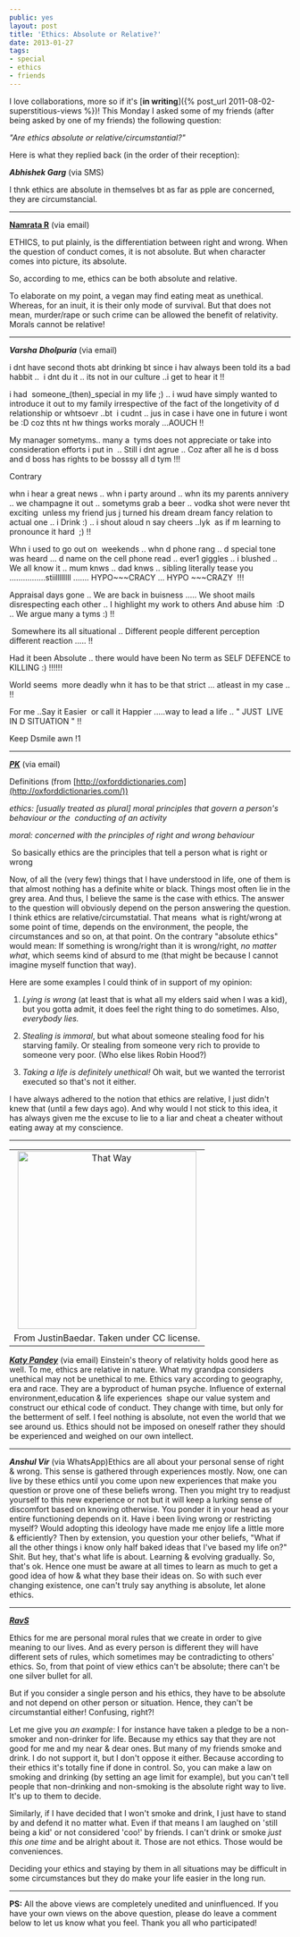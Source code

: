 ```yaml
---
public: yes
layout: post
title: 'Ethics: Absolute or Relative?'
date: 2013-01-27
tags:
- special
- ethics
- friends
---
```


I love collaborations, more so if it's [**in writing**]({% post_url 2011-08-02-superstitious-views %})! This Monday I asked some of my friends (after being asked by one of my friends) the following question:

_"Are ethics absolute or relative/circumstantial?"_

Here is what they replied back (in the order of their reception):

_**Abhishek Garg**_ (via SMS)

I thnk ethics are absolute in themselves bt as far as pple are concerned, they are circumstancial.

* * *

**[Namrata R](http://theimpulsivemind.blogspot.in/)** (via email)

ETHICS, to put plainly, is the differentiation between right and wrong. When the question of conduct comes, it is not absolute. But when character comes into picture, its absolute.

So, according to me, ethics can be both absolute and relative.

To elaborate on my point, a vegan may find eating meat as unethical. Whereas, for an inuit, it is their only mode of survival. But that does not mean, murder/rape or such crime can be allowed the benefit of relativity. Morals cannot be relative!

* * *

_**Varsha** **Dholpuria**_ (via email)

i dnt have second thots abt drinking bt since i hav always been told its a bad habbit ..  i dnt du it .. its not in our culture ..i get to hear it !!

i had  someone\_(then)\_special in my life ;) .. i wud have simply wanted to introduce it out to my family irrespective of the fact of the longetivity of d  relationship or whtsoevr ..bt  i cudnt .. jus in case i have one in future i wont be :D coz thts nt hw things works moraly ...AOUCH !!

My manager sometyms.. many a  tyms does not appreciate or take into consideration efforts i put in  .. Still i dnt agrue .. Coz after all he is d boss and d boss has rights to be bosssy all d tym !!!

Contrary

whn i hear a great news .. whn i party around .. whn its my parents annivery .. we champagne it out .. sometyms grab a beer .. vodka shot were never tht exciting  unless my friend jus j turned his dream dream fancy relation to actual one .. i Drink :) .. i shout aloud n say cheers ..lyk  as if m learning to pronounce it hard  ;) !!

Whn i used to go out on  weekends .. whn d phone rang .. d special tone was heard ... d name on the cell phone read .. ever1 giggles .. i blushed ..
We all know it .. mum knws .. dad knws .. sibling literally tease you ................stiillllllll ....... HYPO~~~CRACY ... HYPO ~~~CRAZY  !!!

Appraisal days gone .. We are back in buisness ..... We shoot mails disrespecting each other .. I highlight my work to others And abuse him  :D .. We argue many a tyms :) !!

 Somewhere its all situational .. Different people different perception different reaction ..... !!

Had it been Absolute .. there would have been No term as SELF DEFENCE to KILLING :) !!!!!!

World seems  more deadly whn it has to be that strict ... atleast in my case .. !!

For me ..Say it Easier  or call it Happier .....way to lead a life .. " JUST  LIVE IN D SITUATION " !!

Keep Dsmile awn !1

* * *

_**[PK](http://thetrashpandiary.blogspot.com/)**_ (via email)

Definitions (from [http://oxforddictionaries.com](http://oxforddictionaries.com/))

_ethics: \[usually treated as plural\] moral principles that govern a person's behaviour or the  conducting of an activity_

_moral: concerned with the principles of right and wrong behaviour_

 So basically ethics are the principles that tell a person what is right or wrong

Now, of all the (very few) things that I have understood in life, one of them is that almost nothing has a definite white or black. Things most often lie in the grey area. And thus, I believe the same is the case with ethics. The answer to the question will obviously depend on the person answering the question. I think ethics are relative/circumstatial. That means  what is right/wrong at some point of time, depends on the environment, the people, the circumstances and so on, at that point. On the contrary "absolute ethics" would mean: If something is wrong/right than it is wrong/right, _no matter what_, which seems kind of absurd to me (that might be because I cannot imagine myself function that way).

Here are some examples I could think of in support of my opinion:

1. _Lying is wrong_ (at least that is what all my elders said when I was a kid), but you gotta admit, it does feel the right thing to do sometimes. Also, _everybody lies._

2. _Stealing is immoral_, but what about someone stealing food for his starving family. Or stealing from someone very rich to provide to someone very poor. (Who else likes Robin Hood?)

3. _Taking a life is definitely unethical!_ Oh wait, but we wanted the terrorist executed so that's not it either.

I have always adhered to the notion that ethics are relative, I just didn't knew that (until a few days ago). And why would I not stick to this idea, it has always given me the excuse to lie to a liar and cheat a cheater without eating away at my conscience. 

* * *

<table align="center" cellpadding="0" cellspacing="0" class="tr-caption-container" style="margin-left: auto; margin-right: auto; text-align: center;"><tbody><tr><td style="text-align: center;"><a href="http://www.flickr.com/photos/justinbaeder/194066146/" style="margin-left: auto; margin-right: auto;" title="That Way by justinbaeder, on Flickr"><img alt="That Way" height="318" src="http://farm1.staticflickr.com/47/194066146_292291f27b.jpg" width="320"></a></td></tr><tr><td class="tr-caption" style="text-align: center;">From JustinBaedar. Taken under CC license.</td></tr></tbody></table>

**_[Katy Pandey](http://herowerozero.blogspot.com/)_** (via email)
Einstein's theory of relativity holds good here as well. To me, ethics are relative in nature. What my grandpa considers unethical may not be unethical to me. Ethics vary according to geography, era and race. They are a byproduct of human psyche. Influence of external environment,education & life experiences  shape our value system and construct our ethical code of conduct. They change with time, but only for the betterment of self. I feel nothing is absolute, not even the world that we see around us. Ethics should not be imposed on oneself rather they should be experienced and weighed on our own intellect. 

* * *

_**Anshul Vir**_ (via WhatsApp)Ethics are all about your personal sense of right & wrong. This sense is gathered through experiences mostly. Now, one can live by these ethics until you come upon new experiences that make you question or prove one of these beliefs wrong. Then you might try to readjust yourself to this new experience or not but it will keep a lurking sense of discomfort based on knowing otherwise. You ponder it in your head as your entire functioning depends on it. Have i been living wrong or restricting myself? Would adopting this ideology have made me enjoy life a little more & efficiently? Then by extension, you question your other beliefs, "What if all the other things i know only half baked ideas that I've based my life on?" Shit. But hey, that's what life is about. Learning & evolving gradually. So, that's ok. Hence one must be aware at all times to learn as much to get a good idea of how & what they base their ideas on. So with such ever changing existence, one can't truly say anything is absolute, let alone ethics.

* * *

_**[RavS](http://1000sher.tumblr.com/)**_

Ethics for me are personal moral rules that we create in order to give meaning to our lives. And as every person is different they will have different sets of rules, which sometimes may be contradicting to others' ethics. So, from that point of view ethics can't be absolute; there can't be one silver bullet for all. 

But if you consider a single person and his ethics, they have to be absolute and not depend on other person or situation. Hence, they can't be circumstantial either! Confusing, right?!

Let me give you _an example_: I for instance have taken a pledge to be a non-smoker and non-drinker for life. Because my ethics say that they are not good for me and my near & dear ones. But many of my friends smoke and drink. I do not support it, but I don't oppose it either. Because according to their ethics it's totally fine if done in control. So, you can make a law on smoking and drinking (by setting an age limit for example), but you can't tell people that non-drinking and non-smoking is the absolute right way to live. It's up to them to decide.

Similarly, if I have decided that I won't smoke and drink, I just have to stand by and defend it no matter what. Even if that means I am laughed on 'still being a kid' or not considered 'coo!' by friends. I can't drink or smoke _just this one time_ and be alright about it. Those are not ethics. Those would be conveniences.

Deciding your ethics and staying by them in all situations may be difficult in some circumstances but they do make your life easier in the long run.

* * *

**PS:** All the above views are completely unedited and uninfluenced. If you have your own views on the above question, please do leave a comment below to let us know what you feel. Thank you all who participated!
